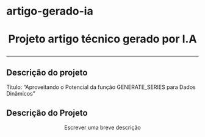 # artigo-gerado-ia



<h1 align="center">Projeto artigo técnico gerado por I.A</h>

____
## Descrição do projeto
<p align="left">
 Titulo: “Aproveitando o Potencial da função GENERATE_SERIES para Dados Dinâmicos”
<p>


## Descrição do Projeto
<p align="center">Escrever uma breve descrição</p>
